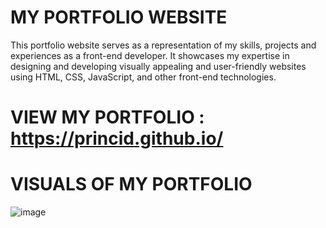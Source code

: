 # MY PORTFOLIO WEBSITE

This portfolio website serves as a representation of my skills, projects and experiences as a front-end developer. It showcases my expertise in designing and developing visually appealing and user-friendly websites using HTML, CSS, JavaScript, and other front-end technologies.

# VIEW MY PORTFOLIO : https://princid.github.io/

# VISUALS OF MY PORTFOLIO
![image](https://user-images.githubusercontent.com/90444477/217601431-9bdc66ee-e763-44ac-9f73-31e8527a105c.png)
